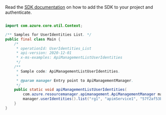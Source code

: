Read the [SDK documentation](https://github.com/Azure/azure-sdk-for-java/blob/azure-resourcemanager-apimanagement_1.0.0-beta.2/sdk/apimanagement/azure-resourcemanager-apimanagement/README.md) on how to add the SDK to your project and authenticate.

```java

import com.azure.core.util.Context;

/** Samples for UserIdentities List. */
public final class Main {
    /*
     * operationId: UserIdentities_List
     * api-version: 2020-12-01
     * x-ms-examples: ApiManagementListUserIdentities
     */
    /**
     * Sample code: ApiManagementListUserIdentities.
     *
     * @param manager Entry point to ApiManagementManager.
     */
    public static void apiManagementListUserIdentities(
        com.azure.resourcemanager.apimanagement.ApiManagementManager manager) {
        manager.userIdentities().list("rg1", "apimService1", "57f2af53bb17172280f44057", Context.NONE);
    }
}
```
